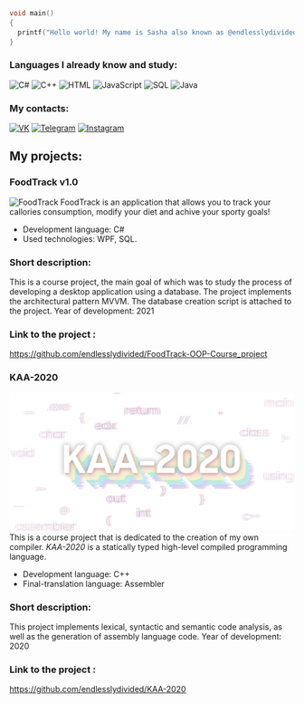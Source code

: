 ```c++
void main()
{
  printf("Hello world! My name is Sasha also known as @endlesslydivided. Welcome to my github page and have a great day!");
}
```

### Languages I already know and study:
![C#](https://img.shields.io/badge/-C%23-090909?style=for-the-badge&logo=visual-studio&logoColor=93329e)
![C++](https://img.shields.io/badge/-C%2b%2b-090909?style=for-the-badge&logo=c%2b%2b&logoColor=b4aee8)
![HTML](https://img.shields.io/badge/-HTML-090909?style=for-the-badge&logo=html5&)
![JavaScript](https://img.shields.io/badge/-JavaScript-090909?style=for-the-badge&logo=javascript)
![SQL](https://img.shields.io/badge/-SQL-090909?style=for-the-badge&logo=microsoft-sql-server&logoColor=e40017)
![Java](https://img.shields.io/badge/-Java-090909?style=for-the-badge&logo=java&logoColor=ff7844)

### My contacts:
[![VK](https://img.shields.io/static/v1?label=&message=VK&color=black&style=for-the-badge&logo=vk&logoColor=blue&labelColor=black)](https://vk.com/endlesslydivided)
[![Telegram](https://img.shields.io/static/v1?label=&message=TELEGRAM&color=black&style=for-the-badge&logo=telegram)](https://t.me/endlesslydivided)
[![Instagram](https://img.shields.io/static/v1?label=&message=INSTAGRAM&color=black&style=for-the-badge&logo=instagram&logoColor=BA55D3&labelColor=black)](https://www.instagram.com/endlesslydivided/)

## My projects:

### FoodTrack v1.0

![FoodTrack](https://github.com/endlesslydivided/FoodTrack-OOP-Course_project/blob/main/FoodTrack/Resources/foodTrackSplash.png)
FoodTrack is an application that allows you to track your callories consumption, modify your diet and achive your sporty goals! 
* Development language: C#
* Used technologies: WPF, SQL.
### Short description: 
This is a course project, the main goal of which was to study the process of developing a desktop application using a database. The project implements the architectural pattern MVVM. The database creation script is attached to the project. Year of development: 2021

### Link to the project :
https://github.com/endlesslydivided/FoodTrack-OOP-Course_project

### KAA-2020 

![KAA-2020](https://github.com/endlesslydivided/KAA-2020/blob/master/KAA-2020.png)
This is a course project that is dedicated to the creation of my own compiler.  *KAA-2020*  is a statically typed high-level compiled programming language.
* Development language: C++
* Final-translation language: Assembler
### Short description: 
This project implements lexical, syntactic and semantic code analysis, as well as the generation of assembly language code. Year of development: 2020

### Link to the project :
https://github.com/endlesslydivided/KAA-2020 

